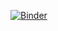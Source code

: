 [![Binder](https://mybinder.org/badge_logo.svg)](https://mybinder.org/v2/gh/bringlive/my-first-binder/HEAD)
